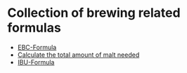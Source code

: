 # Collection of brewing related formulas

- [EBC-Formula](EBC.md)
- [Calculate the total amount of malt needed](MaltAmount.md)
- [IBU-Formula](IBU.md)

